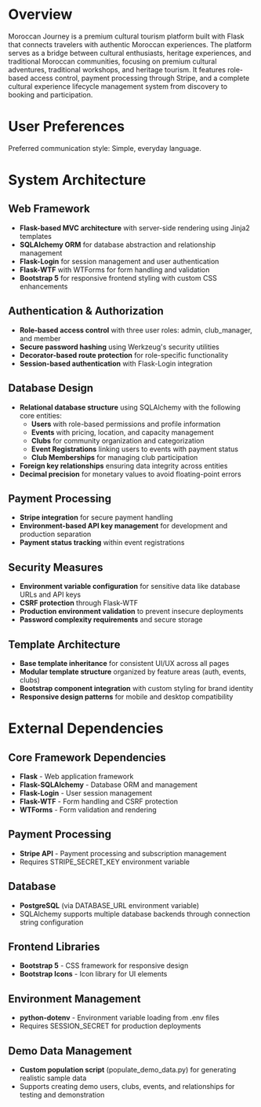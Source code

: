 # Overview

Moroccan Journey is a premium cultural tourism platform built with Flask that connects travelers with authentic Moroccan experiences. The platform serves as a bridge between cultural enthusiasts, heritage experiences, and traditional Moroccan communities, focusing on premium cultural adventures, traditional workshops, and heritage tourism. It features role-based access control, payment processing through Stripe, and a complete cultural experience lifecycle management system from discovery to booking and participation.

# User Preferences

Preferred communication style: Simple, everyday language.

# System Architecture

## Web Framework
- **Flask-based MVC architecture** with server-side rendering using Jinja2 templates
- **SQLAlchemy ORM** for database abstraction and relationship management
- **Flask-Login** for session management and user authentication
- **Flask-WTF** with WTForms for form handling and validation
- **Bootstrap 5** for responsive frontend styling with custom CSS enhancements

## Authentication & Authorization
- **Role-based access control** with three user roles: admin, club_manager, and member
- **Secure password hashing** using Werkzeug's security utilities
- **Decorator-based route protection** for role-specific functionality
- **Session-based authentication** with Flask-Login integration

## Database Design
- **Relational database structure** using SQLAlchemy with the following core entities:
  - **Users** with role-based permissions and profile information
  - **Events** with pricing, location, and capacity management
  - **Clubs** for community organization and categorization
  - **Event Registrations** linking users to events with payment status
  - **Club Memberships** for managing club participation
- **Foreign key relationships** ensuring data integrity across entities
- **Decimal precision** for monetary values to avoid floating-point errors

## Payment Processing
- **Stripe integration** for secure payment handling
- **Environment-based API key management** for development and production separation
- **Payment status tracking** within event registrations

## Security Measures
- **Environment variable configuration** for sensitive data like database URLs and API keys
- **CSRF protection** through Flask-WTF
- **Production environment validation** to prevent insecure deployments
- **Password complexity requirements** and secure storage

## Template Architecture
- **Base template inheritance** for consistent UI/UX across all pages
- **Modular template structure** organized by feature areas (auth, events, clubs)
- **Bootstrap component integration** with custom styling for brand identity
- **Responsive design patterns** for mobile and desktop compatibility

# External Dependencies

## Core Framework Dependencies
- **Flask** - Web application framework
- **Flask-SQLAlchemy** - Database ORM and management
- **Flask-Login** - User session management
- **Flask-WTF** - Form handling and CSRF protection
- **WTForms** - Form validation and rendering

## Payment Processing
- **Stripe API** - Payment processing and subscription management
- Requires STRIPE_SECRET_KEY environment variable

## Database
- **PostgreSQL** (via DATABASE_URL environment variable)
- SQLAlchemy supports multiple database backends through connection string configuration

## Frontend Libraries
- **Bootstrap 5** - CSS framework for responsive design
- **Bootstrap Icons** - Icon library for UI elements

## Environment Management
- **python-dotenv** - Environment variable loading from .env files
- Requires SESSION_SECRET for production deployments

## Demo Data Management
- **Custom population script** (populate_demo_data.py) for generating realistic sample data
- Supports creating demo users, clubs, events, and relationships for testing and demonstration